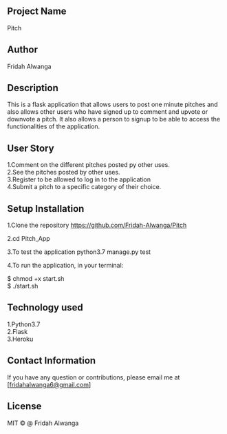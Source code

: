 ## Project Name
Pitch


## Author
Fridah Alwanga


## Description
This is a flask application that allows users to post one minute pitches and also allows other users who have signed up to comment and upvote or downvote a pitch. It also allows a person to signup to be able to access the functionalities of the application.


## User Story
1.Comment on the different pitches posted py other uses.<br>
2.See the pitches posted by other uses.<br>
3.Register to be allowed to log in to the application<br>
4.Submit a pitch to a specific category of their choice.<br>



## Setup Installation
1.Clone the repository https://github.com/Fridah-Alwanga/Pitch <br>

2.cd Pitch_App<br>

3.To test the application python3.7 manage.py test<br>

4.To run the application, in your terminal:<br>

  $ chmod +x start.sh<br>
  $ ./start.sh<br>


## Technology used
1.Python3.7<br>
2.Flask<br>
3.Heroku<br>

## Contact Information
If you have any question or contributions, please email me at [fridahalwanga6@gmail.com]


## License
MIT © @ Fridah Alwanga

